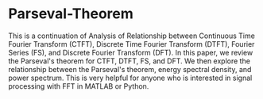 # Parseval-Theorem
This is a continuation of Analysis of Relationship between Continuous Time Fourier Transform (CTFT), Discrete Time Fourier Transform (DTFT), Fourier Series (FS), and Discrete Fourier Transform (DFT). In this paper, we review the Parseval's theorem for CTFT, DTFT, FS, and DFT. We then explore the relationship between the Parseval's theorem, energy spectral density, and power spectrum. This is very helpful for anyone who is interested in signal processing with FFT in MATLAB or Python.
